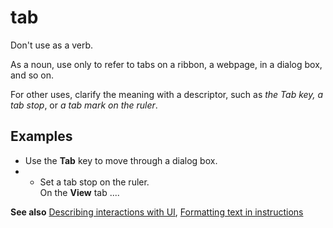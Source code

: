 # tab

Don't use as a verb.

As a noun, use only to refer to tabs on a ribbon, a webpage, in a dialog box, and so on.

For other uses, clarify the meaning with a descriptor, such as *the Tab key, a tab stop*, or *a tab mark on the ruler*.

## Examples

- Use the **Tab** key to move through a dialog box.  
- - Set a tab stop on the ruler.  
On the **View** tab ....  

**See also** [Describing interactions with UI](~/procedures-instructions/describing-interactions-with-ui.md), [Formatting text in instructions](~/procedures-instructions/formatting-text-in-instructions.md)
